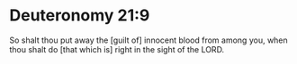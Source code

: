 # Deuteronomy 21:9

So shalt thou put away the [guilt of] innocent blood from among you, when thou shalt do [that which is] right in the sight of the LORD.